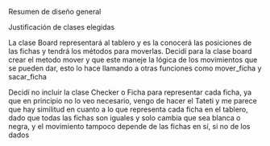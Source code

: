 Resumen de diseño general



Justificación de clases elegidas

La clase Board representará al tablero y es la conocerá las posiciones de las fichas y tendrá los métodos para moverlas. Decidí para la clase board crear el metodo mover y que este maneje la lógica de los movimientos que se pueden dar, esto lo hace llamando a otras funciones como mover_ficha y sacar_ficha

Decidí no incluir la clase Checker o Ficha para representar cada ficha, ya que en principio no lo veo necesario, vengo de hacer el Tateti y me parece que hay similitud en cuanto a lo que representa cada ficha en el tablero, dado que todas las fichas son iguales y solo cambia que sea blanca o negra, y el movimiento tampoco depende de las fichas en sí, si no de los dados